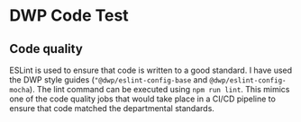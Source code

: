 # DWP Code Test
## Code quality

ESLint is used to ensure that code is written to a good standard. I have used the DWP style guides (`"@dwp/eslint-config-base` and `@dwp/eslint-config-mocha`).
The lint command can be executed using `npm run lint`. This mimics one of the code quality jobs that would take place in a CI/CD pipeline to ensure that
code matched the departmental standards.
